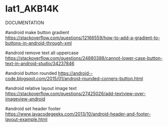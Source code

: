 # lat1_AKB14K
DOCUMENTATION

#android make button gradient
https://stackoverflow.com/questions/12166559/how-to-add-a-gradient-to-buttons-in-android-through-xml

#android remove text all uppercase
https://stackoverflow.com/questions/24880388/cannot-lower-case-button-text-in-android-studio/34237846

#android button rounded
https://android--code.blogspot.com/2015/01/android-rounded-corners-button.html

#android relative layout image text
https://stackoverflow.com/questions/27425026/add-textview-over-imageview-android

#android set header footer
https://www.javacodegeeks.com/2013/10/android-header-and-footer-layout-example.html

